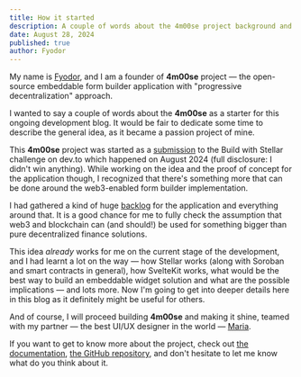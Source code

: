 ```yaml
---
title: How it started
description: A couple of words about the 4m00se project background and ideas that laid the foundation for work on this embeddable form building solution
date: August 28, 2024
published: true
author: Fyodor
---
```


My name is [Fyodor](https://fyodor.io), and I am a founder of **4m00se** project — the open-source embeddable form builder application with "progressive decentralization" approach.

I wanted to say a couple of words about the **4m00se** as a starter for this ongoing development blog. It would be fair to dedicate some time to describe the general idea, as it became a passion project of mine.

This **4m00se** project was started as a [submission](https://dev.to/fyodorio/create-embeddable-forms-widgets-for-decentralized-internet-1dni) to the Build with Stellar challenge on dev.to which happened on August 2024 (full disclosure: I didn't win anything). While working on the idea and the proof of concept for the application though, I recognized that there's something more that can be done around the web3-enabled form builder implementation.

I had gathered a kind of huge [backlog](/docs/dev/roadmap.html) for the application and everything around that. It is a good chance for me to fully check the assumption that web3 and blockchain can (and should!) be used for something bigger than pure decentralized finance solutions.

This idea _already_ works for me on the current stage of the development, and I had learnt a lot on the way — how Stellar works (along with Soroban and smart contracts in general), how SvelteKit works, what would be the best way to build an embeddable widget solution and what are the possible implications — and lots more. Now I'm going to get into deeper details here in this blog as it definitely might be useful for others.

And of course, I will proceed building **4m00se** and making it shine, teamed with my partner — the best UI/UX designer in the world — [Maria](https://uxapologist.com/).

If you want to get to know more about the project, check out [the documentation](https://4m00se/docs), [the GitHub repository](https://github.com/stellar-dapps/4m00se-dapp), and don't hesitate to let me know what do you think about it.
